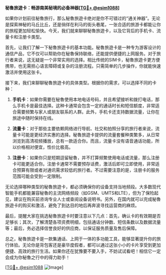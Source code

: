 **秘魯旅遊卡：畅游南美秘境的必备神器[[TG💪+ @esim1088](https://t.me/s/esim1088)]**

如果你计划前往秘魯旅行，那么秘魯旅遊卡绝对是你不可错过的“通关神器”。无论是探索神秘的马丘比丘，还是徜徉在利马的街头巷尾，一张合适的旅游卡都能让你的旅程更加轻松愉快。今天，我们就来聊聊秘魯旅遊卡，以及它背后的手机卡、流量卡和注册卡类型。

首先，让我们了解一下秘魯旅遊卡的基本功能。秘魯旅遊卡是一种专为游客设计的通信产品，它不仅可以帮助你在秘魯保持联络，还能提供便捷的上网服务。对于旅行者来说，这无疑是一个非常实用的选择。相比传统的SIM卡，秘魯旅遊卡更方便携带，也无需担心语言障碍或复杂的注册流程。只需简单的几步操作，你就能快速激活并使用这张卡。

接下来，我们来聊聊秘魯旅遊卡的具体类型。根据你的需求，可以选择不同的卡种：

1. **手机卡**：如果你需要在秘魯使用本地电话号码，并且希望接听和拨打电话，那么手机卡是最佳选择。这种卡通常会包含一定的通话时长和短信额度，非常适合需要频繁与家人或朋友联系的人群。此外，手机卡还支持数据流量，让你在旅途中随时保持在线。

2. **流量卡**：对于那些主要依赖网络进行导航、社交和拍照分享的旅行者来说，流量卡可能是更经济实惠的选择。秘魯旅遊卡提供的流量套餐种类繁多，从日常浏览到高清视频播放，总有一款适合你。而且，流量卡没有语音通话功能，所以价格相对便宜，性价比极高。

3. **注册卡**：如果你只是短期逗留秘魯，并不打算频繁使用电话或流量，那么注册卡可能更适合你。注册卡通常不需要预存话费，激活后即可立即使用，非常适合预算有限或者对通讯需求较低的旅行者。不过需要注意的是，注册卡的服务范围可能会受到一定限制。

无论选择哪种类型的秘魯旅遊卡，都必须确保你的设备支持当地频段。大多数现代智能手机都能兼容秘魯的主流网络频段（如GSM、UMTS和LTE），但为了保险起见，建议在购买前咨询专业人士或查阅设备说明书。另外，在国内就可以完成秘魯旅遊卡的购买和激活，避免了到达目的地后再奔波寻找运营商的麻烦。

最后，提醒大家在挑选秘魯旅遊卡时要注意以下几点：首先，确认卡的有效期是否足够长；其次，了解清楚各项资费明细，包括通话分钟数、短信条数以及数据流量等；最后，务必选择信誉良好的供应商，以保证服务质量及售后保障。

总之，秘魯旅遊卡是一款集通话、上网于一体的多功能工具，能够显著提升你的旅行体验。无论你是背包客还是豪华度假者，都可以通过这张小小的卡片享受到更加便捷、高效的旅行生活。如果你还在犹豫要不要入手，不妨试试看吧！相信它一定会成为你秘魯之行中的得力助手！

[[TG💪+ @esim1088](https://t.me/s/esim1088) ![Image](https://i.postimg.cc/4NQfJmqS/Snipaste-2025-05-13-00-14-12.png)]